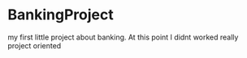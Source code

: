 # BankingProject
 my first little project about banking.
At this point I didnt worked really project oriented
